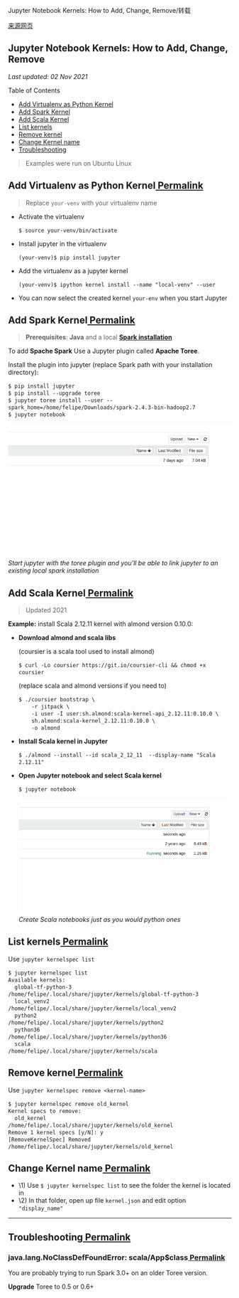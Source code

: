 Jupyter Notebook Kernels: How to Add, Change, Remove/转载 

[来源网页](https://queirozf.com/entries/jupyter-kernels-how-to-add-change-remove)

## Jupyter Notebook Kernels: How to Add, Change, Remove

*Last updated:       02 Nov 2021*                                                                  

Table of Contents 

- [Add Virtualenv as Python Kernel](https://queirozf.com/entries/jupyter-kernels-how-to-add-change-remove#add-virtualenv-as-python-kernel)
- [Add Spark Kernel](https://queirozf.com/entries/jupyter-kernels-how-to-add-change-remove#add-spark-kernel)
- [Add Scala Kernel](https://queirozf.com/entries/jupyter-kernels-how-to-add-change-remove#add-scala-kernel)
- [List kernels](https://queirozf.com/entries/jupyter-kernels-how-to-add-change-remove#list-kernels)
- [Remove kernel](https://queirozf.com/entries/jupyter-kernels-how-to-add-change-remove#remove-kernel)
- [Change Kernel name](https://queirozf.com/entries/jupyter-kernels-how-to-add-change-remove#change-kernel-name)
- [Troubleshooting](https://queirozf.com/entries/jupyter-kernels-how-to-add-change-remove#troubleshooting)

> Examples were run on Ubuntu Linux

## Add Virtualenv as Python Kernel[ Permalink](https://queirozf.com/entries/jupyter-kernels-how-to-add-change-remove#add-virtualenv-as-python-kernel)

> Replace `your-venv` with your virtualenv name

- Activate the virtualenv

  ```
  $ source your-venv/bin/activate
  ```

- Install jupyter in the virtualenv

  ```
  (your-venv)$ pip install jupyter
  ```

- Add the virtualenv as a jupyter kernel

  ```
  (your-venv)$ ipython kernel install --name "local-venv" --user
  ```

- You can now select the created kernel `your-env` when you start Jupyter



## Add Spark Kernel[ Permalink](https://queirozf.com/entries/jupyter-kernels-how-to-add-change-remove#add-spark-kernel)

> **Prerequisites**: **Java** and a local [**Spark installation**](https://spark.apache.org/downloads.html)

To add **Spache Spark** Use a Jupyter plugin called **Apache Toree**.

Install the plugin into jupyter (replace Spark path with your installation directory):

```
$ pip install jupyter 
$ pip install --upgrade toree
$ jupyter toree install --user --spark_home=/home/felipe/Downloads/spark-2.4.3-bin-hadoop2.7
$ jupyter notebook
```

![adding-spark-kernel-jupyter](Jupyter管理内核.assets/L712faM.gif)



*Start jupyter with the toree plugin 
 and you'll be able to link jupyter to 
 an existing local spark installation*  



## Add Scala Kernel[ Permalink](https://queirozf.com/entries/jupyter-kernels-how-to-add-change-remove#add-scala-kernel)

> Updated 2021

**Example:** install Scala 2.12.11 kernel with almond version 0.10.0:

- **Download almond and scala libs**

  (coursier is a scala tool used to install almond)

  ```
  $ curl -Lo coursier https://git.io/coursier-cli && chmod +x coursier
  ```

  (replace scala and almond versions if you need to)

  ```
  $ ./coursier bootstrap \
      -r jitpack \
      -i user -I user:sh.almond:scala-kernel-api_2.12.11:0.10.0 \
      sh.almond:scala-kernel_2.12.11:0.10.0 \
      -o almond
  ```

- **Install Scala kernel in Jupyter**

  ```
  $ ./almond --install --id scala_2_12_11  --display-name "Scala 2.12.11"
  ```

- **Open Jupyter notebook and select Scala kernel**

  ```
  $ jupyter notebook
  ```



  ![add-scala-kernel-to-jupyter-notebook](Jupyter管理内核.assets/cOmUskW.gif)  *Create Scala notebooks just as you 
 would python ones*  





## List kernels[ Permalink](https://queirozf.com/entries/jupyter-kernels-how-to-add-change-remove#list-kernels)

Use `jupyter kernelspec list`

```
$ jupyter kernelspec list
Available kernels:
  global-tf-python-3    /home/felipe/.local/share/jupyter/kernels/global-tf-python-3
  local_venv2           /home/felipe/.local/share/jupyter/kernels/local_venv2
  python2               /home/felipe/.local/share/jupyter/kernels/python2
  python36              /home/felipe/.local/share/jupyter/kernels/python36
  scala                 /home/felipe/.local/share/jupyter/kernels/scala
```

## Remove kernel[ Permalink](https://queirozf.com/entries/jupyter-kernels-how-to-add-change-remove#remove-kernel)

Use `jupyter kernelspec remove <kernel-name>`

```
$ jupyter kernelspec remove old_kernel
Kernel specs to remove:
  old_kernel            /home/felipe/.local/share/jupyter/kernels/old_kernel
Remove 1 kernel specs [y/N]: y
[RemoveKernelSpec] Removed /home/felipe/.local/share/jupyter/kernels/old_kernel
```

## Change Kernel name[ Permalink](https://queirozf.com/entries/jupyter-kernels-how-to-add-change-remove#change-kernel-name)

- \1) Use `$ jupyter kernelspec list` to see the folder the kernel is located in
- \2) In that folder, open up file `kernel.json` and edit option `"display_name"` 



------

## Troubleshooting[ Permalink](https://queirozf.com/entries/jupyter-kernels-how-to-add-change-remove#troubleshooting)

### java.lang.NoClassDefFoundError: scala/App$class[ Permalink](https://queirozf.com/entries/jupyter-kernels-how-to-add-change-remove#java-lang-noclassdeffounderror-scala-app-class)

You are probably trying to run Spark 3.0+ on an older Toree version.

**Upgrade** Toree to 0.5 or 0.6+





